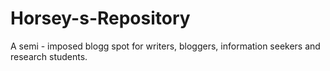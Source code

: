 # Horsey-s-Repository
 A semi - imposed blogg spot for writers, bloggers, information seekers and research students.
